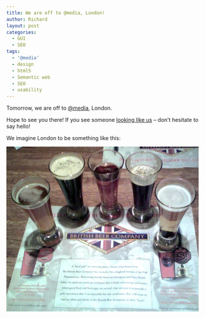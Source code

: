 ```yaml
---
title: We are off to @media, London!
author: Richard
layout: post
categories:
  - GUI
  - SEO
tags:
  - '@media'
  - design
  - html5
  - Semantic web
  - SEO
  - usability
---
```

Tomorrow, we are off to [@media][1], London.

Hope to see you there! If you see someone [looking like us][2] – don’t hesitate to say hello!

We imagine London to be something like this:

![](/images/wp/british_20beer_20company_20_2d_20hyannis_20_2d_20photo_20of_20five_2dbeer_20sampler.jpg)

 [1]: http://www.vivabit.com/atmedia2009/
 [2]: /about/